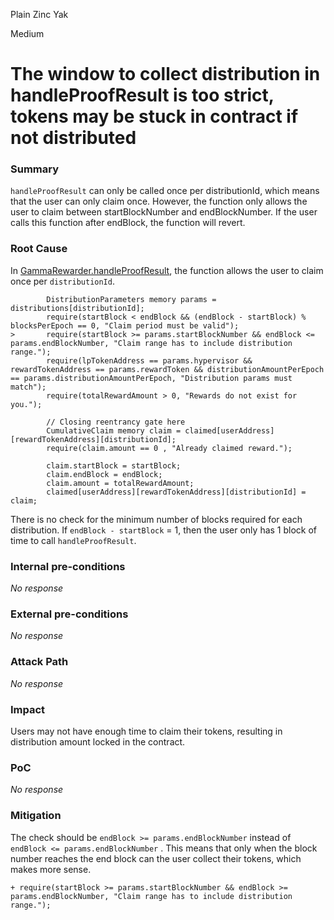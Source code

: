 Plain Zinc Yak

Medium

# The window to collect distribution in handleProofResult is too strict, tokens may be stuck in contract if not distributed

### Summary

`handleProofResult` can only be called once per distributionId, which means that the user can only claim once. However, the function only allows the user to claim between startBlockNumber and endBlockNumber. If the user calls this function after endBlock, the function will revert.

### Root Cause

In [GammaRewarder.handleProofResult](https://github.com/sherlock-audit/2024-10-gamma-rewarder/blob/main/GammaRewarder/contracts/GammaRewarder.sol#L208), the function allows the user to claim once per `distributionId`.

```solidity
        DistributionParameters memory params = distributions[distributionId];
        require(startBlock < endBlock && (endBlock - startBlock) % blocksPerEpoch == 0, "Claim period must be valid");
>       require(startBlock >= params.startBlockNumber && endBlock <= params.endBlockNumber, "Claim range has to include distribution range.");
        require(lpTokenAddress == params.hypervisor && rewardTokenAddress == params.rewardToken && distributionAmountPerEpoch == params.distributionAmountPerEpoch, "Distribution params must match");
        require(totalRewardAmount > 0, "Rewards do not exist for you.");

        // Closing reentrancy gate here
        CumulativeClaim memory claim = claimed[userAddress][rewardTokenAddress][distributionId];
        require(claim.amount == 0 , "Already claimed reward.");

        claim.startBlock = startBlock;
        claim.endBlock = endBlock;
        claim.amount = totalRewardAmount;
        claimed[userAddress][rewardTokenAddress][distributionId] = claim;
```

There is no check for the minimum number of blocks required for each distribution. If `endBlock - startBlock` = 1, then the user only has 1 block of time to call `handleProofResult`.



### Internal pre-conditions

_No response_

### External pre-conditions

_No response_

### Attack Path

_No response_

### Impact

Users may not have enough time to claim their tokens, resulting in distribution amount locked in the contract.

### PoC

_No response_

### Mitigation

The check should be `endBlock >= params.endBlockNumber` instead of `endBlock <= params.endBlockNumber` . This means that only when the block number reaches the end block can the user collect their tokens, which makes more sense.

```solidity
+ require(startBlock >= params.startBlockNumber && endBlock >= params.endBlockNumber, "Claim range has to include distribution range.");
```